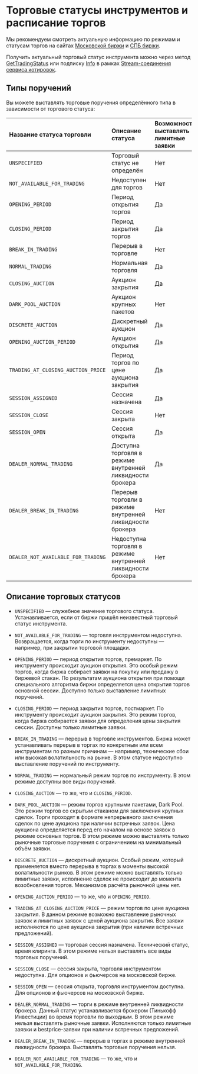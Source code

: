 # Торговые статусы инструментов и расписание торгов

Мы рекомендуем смотреть актуальную информацию по режимам и статусам торгов на сайтах [Московской биржи](https://www.moex.com/) и [СПБ биржи](https://spbexchange.ru/).

Получить актуальный торговый статус инструмента можно через метод [GetTradingStatus](/investAPI/marketdata#gettradingstatus)
или подписку [Info](/investAPI/marketdata#subscribeinforequest) в рамках 
[Stream-соединения сервиса котировок](/investAPI/marketdata#marketdatastream). 

## Типы поручений 

Вы можете выставлять торговые поручения определённого типа в зависимости от торгового статуса: 

|Название статуса торговли|Описание статуса| Возможность выставлять лимитные заявки | Возможность выставлять рыночные заявки | Возможность выставлять заявки по лучшей цене |
|:-----|:-----|:---------------------------------------|:---------------------------------------|:---------------------------------------|
| `UNSPECIFIED`                      | Торговый статус не определён                                | Нет                                    | Нет                                    | Нет                                    |
| `NOT_AVAILABLE_FOR_TRADING`        | Недоступен для торгов                                       | Нет                                    | Нет                                    | Нет                                    |
| `OPENING_PERIOD`                 | Период открытия торгов                                      | Да                                     | Нет                                    | Да                                     |
| `CLOSING_PERIOD`                   | Период закрытия торгов                                      | Да                                     | Нет                                    | Да                                     |
| `BREAK_IN_TRADING`                 | Перерыв в торговле                                          | Нет                                    | Нет                                    | Нет                                    |
| `NORMAL_TRADING`                   | Нормальная торговля                                         | Да                                     | Да                                     | Да                                     |
| `CLOSING_AUCTION`                  | Аукцион закрытия                                            | Да                                     | Да                                     | Да                                     |
| `DARK_POOL_AUCTION`                | Аукцион крупных пакетов                                     | Нет                                    | Да                                     | Нет                                    |
| `DISCRETE_AUCTION`                 | Дискретный аукцион                                          | Да                                     | Да                                     | Да                                     |
| `OPENING_AUCTION_PERIOD`           | Аукцион открытия                                            | Да                                     | Да                                     | Да                                     |
| `TRADING_AT_CLOSING_AUCTION_PRICE` | Период торгов по цене аукциона закрытия                     | Да                                     | Нет                                    | Да                                     |
| `SESSION_ASSIGNED`                 | Сессия назначена                                            | Да                                     | Нет                                    | Да                                     |
| `SESSION_CLOSE`                    | Сессия закрыта                                              | Нет                                    | Нет                                    | Нет                                    |
| `SESSION_OPEN`                     | Сессия открыта                                              | Да                                     | Да                                     | Да                                     |
| `DEALER_NORMAL_TRADING`            | Доступна торговля в режиме внутренней ликвидности брокера   | Да                                     | Нет                                    | Да                                     |
| `DEALER_BREAK_IN_TRADING`          | Перерыв торговли в режиме внутренней ликвидности брокера    | Нет                                    | Нет                                    | Нет                                    |
| `DEALER_NOT_AVAILABLE_FOR_TRADING` | Недоступна торговля в режиме внутренней ликвидности брокера | Нет                                    | Нет                                    | Нет                                    |

## Описание торговых статусов

- `UNSPECIFIED` — служебное значение торгового статуса. Устанавливается, если от биржи пришёл неизвестный торговый статус инструмента.

- `NOT_AVAILABLE_FOR_TRADING` — торговля инструментом недоступна. Возвращается, когда
торги по инструменту недоступны — например, при закрытии торговой площадки.

- `OPENING_PERIOD` — период открытия торгов, премаркет. По инструменту происходит
аукцион открытия. Это особый режим торгов, когда биржа собирает заявки на покупку или продажу в биржевой стакан. По результатам аукциона открытия при помощи специального алгоритма биржи определяется цена открытия торгов основной сессии.
Доступно только выставление лимитных поручений.

- `CLOSING_PERIOD` — период закрытия торгов, постмаркет. По инструменту происходит аукцион закрытия. Это режим торгов, когда биржа собирается заявки для определения цены закрытия сессии. Доступны только лимитные заявки.

- `BREAK_IN_TRADING` — перерыв в торговле инструментов. Биржа может устанавливать перерыв в торгах по конкретным или всем инструментам по разным причинам — например, технические сбои или высокая волатильность на рынке.
В этом статусе недоступно выставление поручений по инструменту. 

- `NORMAL_TRADING` — нормальный режим торгов по инструменту. В этом режиме доступны все виды 
поручений.

- `CLOSING_AUCTION` — то же, что и `CLOSING_PERIOD`.

- `DARK_POOL_AUCTION` — режим торгов крупными пакетами, Dark Pool. Это режим торгов со скрытым 
стаканом для заключения крупных сделок. Торги проходят в формате непрерывного заключения сделок по цене аукциона при наличии встречных заявок. Цена аукциона определяется перед его началом на основе заявок в режиме основных торгов. В этом режиме можно выставлять только рыночные торговые поручения с ограничением на минимальный объём заявки.

- `DISCRETE_AUCTION` — дискретный аукцион. Особый режим, который применяется вместо перерыва
в торгах в моменты высокой волатильности рынков. В этом режиме можно выставлять только лимитные заявки, исполнение сделок не происходит до момента возобновления торгов. Механизмов расчёта рыночной цены нет. 

- `OPENING_AUCTION_PERIOD` — то же, что и `OPENING_PERIOD`.

- `TRADING_AT_CLOSING_AUCTION_PRICE` — режим торгов по цене аукциона закрытия. В данном режиме
возможно выставление рыночных заявок и лимитных заявок с ценой аукциона закрытия. Все заявки
исполняются по цене аукциона закрытия (при наличии встречных предложений).

- `SESSION_ASSIGNED` — торговая сессия назначена. Технический статус, время клиринга. В этом режиме нельзя  выставлять все виды торговых поручений. 

- `SESSION_CLOSE` — сессия закрыта, торговля инструментом недоступна. Для опционов и фьючерсов на московской бирже.

- `SESSION_OPEN` — сессия открыта, торговля инструментом доступна. Для опционов и фьючерсов на московской бирже.

- `DEALER_NORMAL_TRADING` — торги в режиме внутренней ликвидности брокера. Данный статус 
устанавливается брокером (Тинькофф Инвестиции) во время торговли по выходным. В этом режиме нельзя выставлять рыночные заявки. Исполняются только лимитные заявки и bestprice-заявки при наличии встречных предложений.

- `DEALER_BREAK_IN_TRADING` — перерыв в торгах в режиме внутренней ликвидности брокера. Выставлять
торговые поручения нельзя.

- `DEALER_NOT_AVAILABLE_FOR_TRADING` — то же, что и `NOT_AVAILABLE_FOR_TRADING`.
